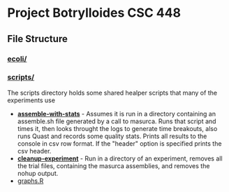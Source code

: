 # Project Botrylloides CSC 448


## File Structure

### [ecoli/](ecoli/)

### [scripts/](/scripts)

The scripts directory holds some shared healper scripts that many of the experiments use

 - **[assemble-with-stats](/scripts/assemble-with-stats)** - Assumes it is run in a directory containing an assemble.sh file generated by a call to masurca. Runs that script and times it, then looks throught the logs to generate time breakouts, also runs Quast and records some quality stats. Prints all results to the console in csv row format. If the "header" option is specified prints the csv header.
 - **[cleanup-experiment](/scripts/cleanup-experiment)** - Run in a directory of an experiment, removes all the trial files, containing the masurca assemblies, and removes the nohup output.
 - [graphs.R](/scripts/graphs.R)
